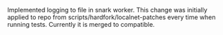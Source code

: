 Implemented logging to file in snark worker. This change was initially applied to repo from scripts/hardfork/localnet-patches every time when running tests. Currently it is merged to compatible.